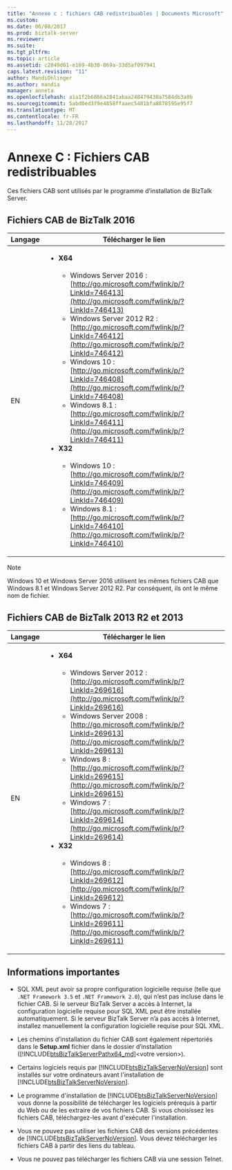 ```yaml
---
title: "Annexe c : fichiers CAB redistribuables | Documents Microsoft"
ms.custom: 
ms.date: 06/08/2017
ms.prod: biztalk-server
ms.reviewer: 
ms.suite: 
ms.tgt_pltfrm: 
ms.topic: article
ms.assetid: c2049d61-e169-4b30-869a-33d5af097941
caps.latest.revision: "11"
author: MandiOhlinger
ms.author: mandia
manager: anneta
ms.openlocfilehash: a1a1f2b6866a2841abaa248479430a7584db3a0b
ms.sourcegitcommit: 5abd0ed3f9e4858ffaaec5481bfa8878595e95f7
ms.translationtype: MT
ms.contentlocale: fr-FR
ms.lasthandoff: 11/28/2017
---
```

# <a name="appendix-c-redistributable-cab-files"></a>Annexe C : Fichiers CAB redistribuables
Ces fichiers CAB sont utilisés par le programme d’installation de BizTalk Server.

## <a name="biztalk-2016-cab-files"></a>Fichiers CAB de BizTalk 2016

|Langage|Télécharger le lien|  
|--------------|-------------------|  
|EN|<ul><li>**X64**<br /><br /> <ul><li>Windows Server 2016 : [http://go.microsoft.com/fwlink/p/?LinkId=746413](http://go.microsoft.com/fwlink/p/?LinkId=746413)</li><li>Windows Server 2012 R2 : [http://go.microsoft.com/fwlink/p/?LinkId=746412](http://go.microsoft.com/fwlink/p/?LinkId=746412)</li><li>Windows 10 : [http://go.microsoft.com/fwlink/p/?LinkId=746408](http://go.microsoft.com/fwlink/p/?LinkId=746408)</li><li>Windows 8.1 : [http://go.microsoft.com/fwlink/p/?LinkId=746411](http://go.microsoft.com/fwlink/p/?LinkId=746411)</li></ul></li><li>**X32**<br /><br /><ul><li>Windows 10 : [http://go.microsoft.com/fwlink/p/?LinkId=746409](http://go.microsoft.com/fwlink/p/?LinkId=746409)</li><li>Windows 8.1 : [http://go.microsoft.com/fwlink/p/?LinkId=746410](http://go.microsoft.com/fwlink/p/?LinkId=746410)</li></ul></li></ul>|  

> [!NOTE] 
> Windows 10 et Windows Server 2016 utilisent les mêmes fichiers CAB que Windows 8.1 et Windows Server 2012 R2. Par conséquent, ils ont le même nom de fichier.

## <a name="biztalk-2013-r2-and-2013-cab-files"></a>Fichiers CAB de BizTalk 2013 R2 et 2013  
  
|Langage|Télécharger le lien|  
|--------------|-------------------|  
|EN|<ul><li>**X64**<br /><br /> <ul><li>Windows Server 2012 : [http://go.microsoft.com/fwlink/p/?LinkId=269616](http://go.microsoft.com/fwlink/p/?LinkId=269616)</li><li>Windows Server 2008 : [http://go.microsoft.com/fwlink/p/?LinkId=269613](http://go.microsoft.com/fwlink/p/?LinkId=269613)</li><li>Windows 8 : [http://go.microsoft.com/fwlink/p/?LinkId=269615](http://go.microsoft.com/fwlink/p/?LinkId=269615)</li><li>Windows 7 : [http://go.microsoft.com/fwlink/p/?LinkId=269614](http://go.microsoft.com/fwlink/p/?LinkId=269614)</li></ul></li><li>**X32**<br /><br /> <ul><li>Windows 8 : [http://go.microsoft.com/fwlink/p/?LinkId=269612](http://go.microsoft.com/fwlink/p/?LinkId=269612)</li><li>Windows 7 : [http://go.microsoft.com/fwlink/p/?LinkId=269611](http://go.microsoft.com/fwlink/p/?LinkId=269611)</li></ul></li></ul>|  
  
## <a name="important-info"></a>Informations importantes

- SQL XML peut avoir sa propre configuration logicielle requise (telle que `.NET Framework 3.5` et `.NET Framework 2.0`), qui n’est pas incluse dans le fichier CAB. Si le serveur BizTalk Server a accès à Internet, la configuration logicielle requise pour SQL XML peut être installée automatiquement. Si le serveur BizTalk Server n’a pas accès à Internet, installez manuellement la configuration logicielle requise pour SQL XML.

- Les chemins d’installation du fichier CAB sont également répertoriés dans le **Setup.xml** fichier dans le dossier d’installation ([!INCLUDE[btsBizTalkServerPathx64_md](../includes/btsbiztalkserverpathx64-md.md)]\<votre version\>).
  
-   Certains logiciels requis par [!INCLUDE[btsBizTalkServerNoVersion](../includes/btsbiztalkservernoversion-md.md)] sont installés sur votre ordinateurs avant l'installation de [!INCLUDE[btsBizTalkServerNoVersion](../includes/btsbiztalkservernoversion-md.md)].  
  
-   Le programme d'installation de [!INCLUDE[btsBizTalkServerNoVersion](../includes/btsbiztalkservernoversion-md.md)] vous donne la possibilité de télécharger les logiciels prérequis à partir du Web ou de les extraire de vos fichiers CAB. Si vous choisissez les fichiers CAB, téléchargez-les avant d'exécuter l'installation.  
  
-   Vous ne pouvez pas utiliser les fichiers CAB des versions précédentes de [!INCLUDE[btsBizTalkServerNoVersion](../includes/btsbiztalkservernoversion-md.md)]. Vous devez télécharger les fichiers CAB à partir des liens du tableau.  
  
-   Vous ne pouvez pas télécharger les fichiers CAB via une session Telnet.  